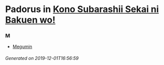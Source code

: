 # Padorus in [Kono Subarashii Sekai ni Bakuen wo!](https://myanimelist.net/manga/97722/Kono_Subarashii_Sekai_ni_Bakuen_wo)

### M
* [Megumin](https://github.com/shadow578/Project-Padoru/blob/master/table-of-contents/characters/Megumin.md)

###### Generated on 2019-12-01T16:56:59
